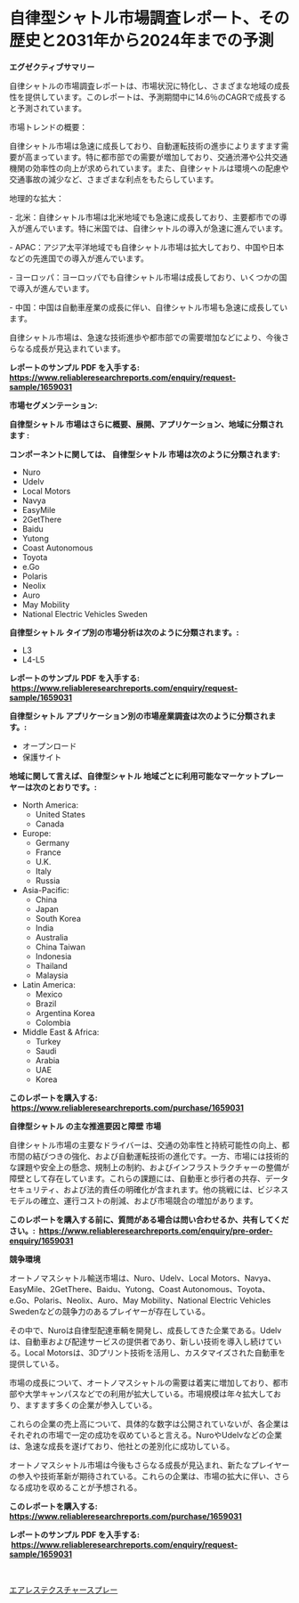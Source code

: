 <p><h1>自律型シャトル市場調査レポート、その歴史と2031年から2024年までの予測</h1></p><p><strong>エグゼクティブサマリー</strong></p>
<p><p>自律シャトルの市場調査レポートは、市場状況に特化し、さまざまな地域の成長性を提供しています。このレポートは、予測期間中に14.6％のCAGRで成長すると予測されています。</p><p>市場トレンドの概要：</p><p>自律シャトル市場は急速に成長しており、自動運転技術の進歩によりますます需要が高まっています。特に都市部での需要が増加しており、交通渋滞や公共交通機関の効率性の向上が求められています。また、自律シャトルは環境への配慮や交通事故の減少など、さまざまな利点をもたらしています。</p><p>地理的な拡大：</p><p>- 北米：自律シャトル市場は北米地域でも急速に成長しており、主要都市での導入が進んでいます。特に米国では、自律シャトルの導入が急速に進んでいます。</p><p>- APAC：アジア太平洋地域でも自律シャトル市場は拡大しており、中国や日本などの先進国での導入が進んでいます。</p><p>- ヨーロッパ：ヨーロッパでも自律シャトル市場は成長しており、いくつかの国で導入が進んでいます。</p><p>- 中国：中国は自動車産業の成長に伴い、自律シャトル市場も急速に成長しています。</p><p>自律シャトル市場は、急速な技術進歩や都市部での需要増加などにより、今後さらなる成長が見込まれています。</p></p>
<p><strong>レポートのサンプル PDF を入手する: <a href="https://www.reliableresearchreports.com/enquiry/request-sample/1659031">https://www.reliableresearchreports.com/enquiry/request-sample/1659031</a></strong></p>
<p><strong>市場セグメンテーション:</strong></p>
<p><strong> 自律型シャトル 市場はさらに概要、展開、アプリケーション、地域に分類されます :</strong></p>
<p><strong>コンポーネントに関しては、 自律型シャトル 市場は次のように分類されます: &nbsp;</strong></p>
<p><ul><li>Nuro</li><li>Udelv</li><li>Local Motors</li><li>Navya</li><li>EasyMile</li><li>2GetThere</li><li>Baidu</li><li>Yutong</li><li>Coast Autonomous</li><li>Toyota</li><li>e.Go</li><li>Polaris</li><li>Neolix</li><li>Auro</li><li>May Mobility</li><li>National Electric Vehicles Sweden</li></ul></p>
<p><strong> 自律型シャトル タイプ別の市場分析は次のように分類されます。:</strong></p>
<p><ul><li>L3</li><li>L4-L5</li></ul></p>
<p><strong>レポートのサンプル PDF を入手する: &nbsp;<a href="https://www.reliableresearchreports.com/enquiry/request-sample/1659031">https://www.reliableresearchreports.com/enquiry/request-sample/1659031</a></strong></p>
<p><strong> 自律型シャトル アプリケーション別の市場産業調査は次のように分類されます。:</strong></p>
<p><ul><li>オープンロード</li><li>保護サイト</li></ul></p>
<p><strong>地域に関して言えば、自律型シャトル 地域ごとに利用可能なマーケットプレーヤーは次のとおりです。:</strong></p>
<p><ul>
    <li>
        North America:
        <ul>
            <li>United States</li>
            <li>Canada</li>
        </ul>
    </li>
    <li>
        Europe:
        <ul>
            <li>Germany</li>
            <li>France</li>
            <li>U.K.</li>
            <li>Italy</li>
            <li>Russia</li>
        </ul>
    </li>
    <li>
        Asia-Pacific:
        <ul>
            <li>China</li>
            <li>Japan</li>
            <li>South Korea</li>
            <li>India</li>
            <li>Australia</li>
            <li>China Taiwan</li>
            <li>Indonesia</li>
            <li>Thailand</li>
            <li>Malaysia</li>
        </ul>
    </li>
    <li>
        Latin America:
        <ul>
            <li>Mexico</li>
            <li>Brazil</li>
            <li>Argentina Korea</li>
            <li>Colombia</li>
        </ul>
    </li>
    <li>
        Middle East & Africa:
        <ul>
            <li>Turkey</li>
            <li>Saudi</li>
            <li>Arabia</li>
            <li>UAE</li>
            <li>Korea</li>
        </ul>
    </li>
    </ul></p>
<p><strong>このレポートを購入する: &nbsp;<a href="https://www.reliableresearchreports.com/purchase/1659031">https://www.reliableresearchreports.com/purchase/1659031</a></strong></p>
<p><strong>自律型シャトル の主な推進要因と障壁 市場</strong></p>
<p><p>自律シャトル市場の主要なドライバーは、交通の効率性と持続可能性の向上、都市間の結びつきの強化、および自動運転技術の進化です。一方、市場には技術的な課題や安全上の懸念、規制上の制約、およびインフラストラクチャーの整備が障壁として存在しています。これらの課題には、自動車と歩行者の共存、データセキュリティ、および法的責任の明確化が含まれます。他の挑戦には、ビジネスモデルの確立、運行コストの削減、および市場競合の増加があります。</p></p>
<p><strong>このレポートを購入する前に、質問がある場合は問い合わせるか、共有してください。:&nbsp; <a href="https://www.reliableresearchreports.com/enquiry/pre-order-enquiry/1659031">https://www.reliableresearchreports.com/enquiry/pre-order-enquiry/1659031</a></strong></p>
<p><strong>競争環境</strong></p>
<p><p>オートノマスシャトル輸送市場は、Nuro、Udelv、Local Motors、Navya、EasyMile、2GetThere、Baidu、Yutong、Coast Autonomous、Toyota、e.Go、Polaris、Neolix、Auro、May Mobility、National Electric Vehicles Swedenなどの競争力のあるプレイヤーが存在している。 </p><p>その中で、Nuroは自律型配達車輌を開発し、成長してきた企業である。Udelvは、自動車および配達サービスの提供者であり、新しい技術を導入し続けている。Local Motorsは、3Dプリント技術を活用し、カスタマイズされた自動車を提供している。 </p><p>市場の成長について、オートノマスシャトルの需要は着実に増加しており、都市部や大学キャンパスなどでの利用が拡大している。市場規模は年々拡大しており、ますます多くの企業が参入している。 </p><p>これらの企業の売上高について、具体的な数字は公開されていないが、各企業はそれぞれの市場で一定の成功を収めていると言える。NuroやUdelvなどの企業は、急速な成長を遂げており、他社との差別化に成功している。 </p><p>オートノマスシャトル市場は今後もさらなる成長が見込まれ、新たなプレイヤーの参入や技術革新が期待されている。これらの企業は、市場の拡大に伴い、さらなる成功を収めることが予想される。</p></p>
<p><strong>このレポートを購入する: &nbsp; <a href="https://www.reliableresearchreports.com/purchase/1659031">https://www.reliableresearchreports.com/purchase/1659031</a></strong></p>
<p><strong>レポートのサンプル PDF を入手する: &nbsp;<a href="https://www.reliableresearchreports.com/enquiry/request-sample/1659031">https://www.reliableresearchreports.com/enquiry/request-sample/1659031</a></strong><strong></strong></p>
<p>&nbsp;</p>
<p><p><a href="https://github.com/RodHoppe07/Market-Research-Report-List-1/blob/main/107739212497.md">エアレステクスチャースプレー</a></p></p>